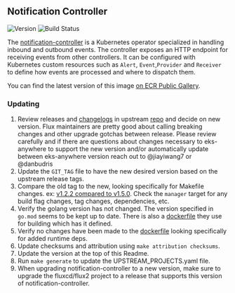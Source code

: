 ## **Notification Controller**
![Version](https://img.shields.io/badge/version-v1.5.0-blue)
![Build Status](https://codebuild.us-west-2.amazonaws.com/badges?uuid=eyJlbmNyeXB0ZWREYXRhIjoiVDhSNCt1djNtRytnWTgvQ01BMW13b2Y1YmZPakRrSGlRWitKZ0ZLZUdaS2xxclpLOFNidnBHNjBFWjRueHpOaGRrMzV5OUhLLzhRWHgyaC85R2tET2JZPSIsIml2UGFyYW1ldGVyU3BlYyI6IlZpNGwrazFrZndNMWE4cTciLCJtYXRlcmlhbFNldFNlcmlhbCI6MX0%3D&branch=main)

The [notification-controller](https://github.com/fluxcd/notification-controller) is a Kubernetes operator specialized in handling inbound and outbound events. The controller exposes an HTTP endpoint for receiving events from other controllers. It can be configured with Kubernetes custom resources such as `Alert`, `Event`,`Provider` and `Receiver` to define how events are processed and where to dispatch them.

You can find the latest version of this image [on ECR Public Gallery](https://gallery.ecr.aws/eks-anywhere/fluxcd/notification-controller).

### Updating

1. Review releases and [changelogs](https://github.com/fluxcd/notification-controller/blob/main/CHANGELOG.md) in upstream 
[repo](https://github.com/fluxcd/notification-controller) and decide on new version. Flux maintainers are pretty good 
about calling breaking changes and other upgrade gotchas between release. Please review carefully and if there are questions 
about changes necessary to eks-anywhere to support the new version and/or automatically update between 
eks-anywhere version reach out to @jiayiwang7 or @danbudris
1. Update the `GIT_TAG` file to have the new desired version based on the upstream release tags.
1. Compare the old tag to the new, looking specifically for Makefile changes. 
ex: [v1.2.2 compared to v1.5.0](https://github.com/fluxcd/notification-controller/compare/v1.2.2...v1.2.3). Check the `manager` target for
any build flag changes, tag changes, dependencies, etc.
1. Verify the golang version has not changed. The version specified in `go.mod` seems to be kept up to date.  There is also
a [dockerfile](https://github.com/fluxcd/notification-controller/blob/main/Dockerfile#L5) they use for building which has it defined.
1. Verify no changes have been made to the [dockerfile](https://github.com/fluxcd/notification-controller/blob/main/Dockerfile) looking specifically for
added runtime deps.
1. Update checksums and attribution using `make attribution checksums`.
1. Update the version at the top of this Readme.
1. Run `make generate` to update the UPSTREAM_PROJECTS.yaml file.
1. When upgrading notification-controller to a new version, make sure to upgrade the fluxcd/flux2 project to a release that supports this version of notification-controller.
